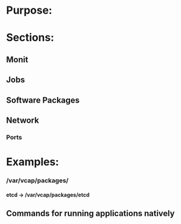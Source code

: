 # Purpose:

# Sections:
## Monit

## Jobs

## Software Packages

## Network
### Ports


# Examples:
### /var/vcap/packages/
#### etcd -> /var/vcap/packages/etcd
## Commands for running applications natively

